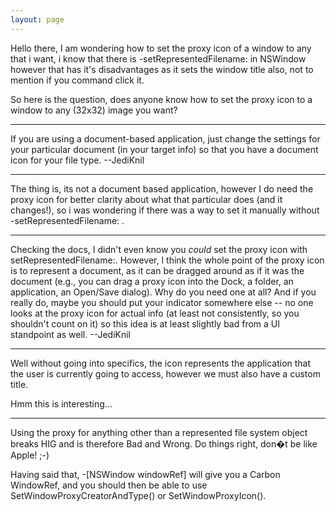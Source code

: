 ```yaml
---
layout: page
---
```




Hello there, I am wondering how to set the proxy icon of a window to any that i want, i know that there is -setRepresentedFilename: in NSWindow however that has it's disadvantages as it sets the window title also, not to mention if you command click it.

So here is the question, does anyone know how to set the proxy icon to a window to any (32x32) image you want?

----

If you are using a document-based application, just change the settings for your particular document (in your target info) so that you have a document icon for your file type. --JediKnil

----

The thing is, its not a document based application, however I do need the proxy icon for better clarity about what that particular does (and it changes!), so i was wondering if there was a way to set it manually without -setRepresentedFilename: .

----

Checking the docs, I didn't even know you *could* set the proxy icon with setRepresentedFilename:. However, I think the whole point of the proxy icon is to represent a document, as it can be dragged around as if it was the document (e.g., you can drag a proxy icon into the Dock, a folder, an application, an Open/Save dialog). Why do you need one at all? And if you really do, maybe you should put your indicator somewhere else -- no one looks at the proxy icon for actual info (at least not consistently, so you shouldn't count on it) so this idea is at least slightly bad from a UI standpoint as well. --JediKnil

----

Well without going into specifics, the icon represents the application that the user is currently going to access, however we must also have a custom title.

Hmm this is interesting...

----

Using the proxy for anything other than a represented file system object breaks HIG and is therefore Bad and Wrong. Do things right, don�t be like Apple! ;-)

Having said that,     -[NSWindow windowRef] will give you a Carbon     W<nowiki/>indowRef, and you should then be able to use     S<nowiki/>etWindowProxyCreatorAndType() or     S<nowiki/>etWindowProxyIcon().
